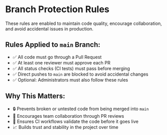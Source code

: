 # Branch Protection Rules

These rules are enabled to maintain code quality, encourage collaboration, and avoid accidental issues in production.

## Rules Applied to `main` Branch:
- ✅ All code must go through a Pull Request
- ✅ At least one reviewer must approve each PR
- ✅ All status checks (CI tests) must pass before merging
- ✅ Direct pushes to `main` are blocked to avoid accidental changes
- ✅ Optional: Administrators must also follow these rules

## Why This Matters:
- 🔒 Prevents broken or untested code from being merged into `main`
- 👥 Encourages team collaboration through PR reviews
- 🧪 Ensures CI workflows validate the code before it goes live
- 📈 Builds trust and stability in the project over time
